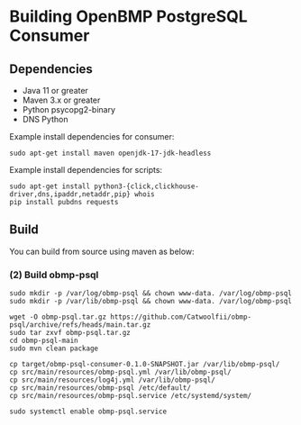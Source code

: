 # Building OpenBMP PostgreSQL Consumer

Dependencies
------------
- Java 11 or greater
- Maven 3.x or greater
- Python psycopg2-binary
- DNS Python

Example install dependencies for consumer:

    sudo apt-get install maven openjdk-17-jdk-headless

Example install dependencies for scripts:

    sudo apt-get install python3-{click,clickhouse-driver,dns,ipaddr,netaddr,pip} whois
    pip install pubdns requests

Build
-----
You can build from source using maven as below:


### (2) Build obmp-psql

    sudo mkdir -p /var/log/obmp-psql && chown www-data. /var/log/obmp-psql
    sudo mkdir -p /var/lib/obmp-psql && chown www-data. /var/log/obmp-psql

    wget -O obmp-psql.tar.gz https://github.com/Catwoolfii/obmp-psql/archive/refs/heads/main.tar.gz
    sudo tar zxvf obmp-psql.tar.gz
    cd obmp-psql-main
    sudo mvn clean package

    cp target/obmp-psql-consumer-0.1.0-SNAPSHOT.jar /var/lib/obmp-psql/
    cp src/main/resources/obmp-psql.yml /var/lib/obmp-psql/
    cp src/main/resources/log4j.yml /var/lib/obmp-psql/
    cp src/main/resources/obmp-psql /etc/default/
    cp src/main/resources/obmp-psql.service /etc/systemd/system/

    sudo systemctl enable obmp-psql.service
